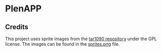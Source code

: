 # PlenAPP

## Credits
This project uses sprite images from the [tar1090 repository](https://github.com/wiedehopf/tar1090) under the GPL license. The images can be found in the [sprites.png](https://github.com/wiedehopf/tar1090/blob/master/html/images/sprites.png) file.